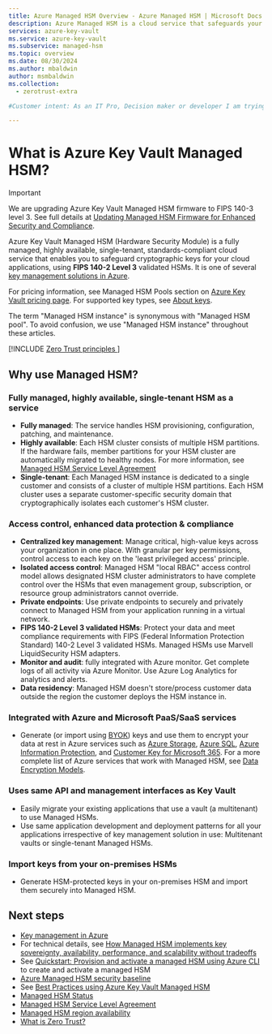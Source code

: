 ```yaml
---
title: Azure Managed HSM Overview - Azure Managed HSM | Microsoft Docs
description: Azure Managed HSM is a cloud service that safeguards your cryptographic keys for cloud applications.
services: azure-key-vault
ms.service: azure-key-vault
ms.subservice: managed-hsm
ms.topic: overview
ms.date: 08/30/2024
ms.author: mbaldwin
author: msmbaldwin
ms.collection:
  - zerotrust-extra

#Customer intent: As an IT Pro, Decision maker or developer I am trying to learn what Managed HSM is and if it offers anything that could be used in my organization.

---
```

# What is Azure Key Vault Managed HSM?

> [!IMPORTANT]
> We are upgrading Azure Key Vault Managed HSM firmware to FIPS 140-3 level 3. See full details at [Updating Managed HSM Firmware for Enhanced Security and Compliance](firmware-update.md).

Azure Key Vault Managed HSM (Hardware Security Module) is a fully managed, highly available, single-tenant, standards-compliant cloud service that enables you to safeguard cryptographic keys for your cloud applications, using **FIPS 140-2 Level 3** validated HSMs. It is one of several [key management solutions in Azure](/azure/security/fundamentals/key-management).

For pricing information, see Managed HSM Pools section on [Azure Key Vault pricing page](https://azure.microsoft.com/pricing/details/key-vault/). For supported key types, see [About keys](../keys/about-keys.md).

The term "Managed HSM instance" is synonymous with "Managed HSM pool". To avoid confusion, we use "Managed HSM instance" throughout these articles.

[!INCLUDE [Zero Trust principles ](~/reusable-content/ce-skilling/azure/includes/security/zero-trust-principles-key-management.md)]

## Why use Managed HSM?

### Fully managed, highly available, single-tenant HSM as a service

- **Fully managed**: The service handles HSM provisioning, configuration, patching, and maintenance.
- **Highly available**: Each HSM cluster consists of multiple HSM partitions. If the hardware fails, member partitions for your HSM cluster are automatically migrated to healthy nodes. For more information, see [Managed HSM Service Level Agreement](https://azure.microsoft.com/support/legal/sla/key-vault-managed-hsm/v1_0/)
- **Single-tenant**: Each Managed HSM instance is dedicated to a single customer and consists of a cluster of multiple HSM partitions. Each HSM cluster uses a separate customer-specific security domain that cryptographically isolates each customer's HSM cluster.

### Access control, enhanced data protection & compliance

- **Centralized key management**: Manage critical, high-value keys across your organization in one place. With granular per key permissions, control access to each key on the 'least privileged access' principle.
- **Isolated access control**: Managed HSM "local RBAC" access control model allows designated HSM cluster administrators to have complete control over the HSMs that even management group, subscription, or resource group administrators cannot override.
- **Private endpoints**: Use private endpoints to securely and privately connect to Managed HSM from your application running in a virtual network.
- **FIPS 140-2 Level 3 validated HSMs**: Protect your data and meet compliance requirements with FIPS (Federal Information Protection Standard) 140-2 Level 3 validated HSMs. Managed HSMs use Marvell LiquidSecurity HSM adapters.
- **Monitor and audit**: fully integrated with Azure monitor. Get complete logs of all activity via Azure Monitor. Use Azure Log Analytics for analytics and alerts.
- **Data residency**: Managed HSM doesn't store/process customer data outside the region the customer deploys the HSM instance in.

### Integrated with Azure and Microsoft PaaS/SaaS services

- Generate (or import using [BYOK](hsm-protected-keys-byok.md)) keys and use them to encrypt your data at rest in Azure services such as [Azure Storage](/azure/storage/common/customer-managed-keys-overview), [Azure SQL](/azure/azure-sql/database/transparent-data-encryption-byok-overview), [Azure Information Protection](/azure/information-protection/byok-price-restrictions), and [Customer Key for Microsoft 365](/microsoft-365/compliance/customer-key-set-up). For a more complete list of Azure services that work with Managed HSM, see [Data Encryption Models](/azure/security/fundamentals/encryption-models#supporting-services).

### Uses same API and management interfaces as Key Vault

- Easily migrate your existing applications that use a vault (a multitenant) to use Managed HSMs.
- Use same application development and deployment patterns for all your applications irrespective of key management solution in use: Multitenant vaults or single-tenant Managed HSMs.

### Import keys from your on-premises HSMs

- Generate HSM-protected keys in your on-premises HSM and import them securely into Managed HSM.

## Next steps
- [Key management in Azure](/azure/security/fundamentals/key-management)
- For technical details, see [How Managed HSM implements key sovereignty, availability, performance, and scalability without tradeoffs](managed-hsm-technical-details.md)
- See [Quickstart: Provision and activate a managed HSM using Azure CLI](quick-create-cli.md) to create and activate a managed HSM
- [Azure Managed HSM security baseline](/security/benchmark/azure/baselines/key-vault-managed-hsm-security-baseline)
- See [Best Practices using Azure Key Vault Managed HSM](best-practices.md)
- [Managed HSM Status](https://azure.status.microsoft)
- [Managed HSM Service Level Agreement](https://azure.microsoft.com/support/legal/sla/key-vault-managed-hsm/v1_0/)
- [Managed HSM region availability](https://azure.microsoft.com/global-infrastructure/services/?products=key-vault)
- [What is Zero Trust?](/security/zero-trust/zero-trust-overview)

